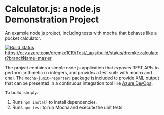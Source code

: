 Calculator.js: a node.js Demonstration Project
==============================================
An example node.js project, including tests with mocha, that behaves like
a pocket calculator.

[![Build Status](https://dev.azure.com/dremke1019/Test/_apis/build/status/dremke.calculator?branchName=master)](https://dev.azure.com/dremke1019/Test/_build/latest?definitionId=15&branchName=master)
https://dev.azure.com/dremke1019/Test/_apis/build/status/dremke.calculator?branchName=master

The project contains a simple node.js application that exposes REST APIs
to perform arithmetic on integers, and provides a test suite with mocha
and chai.  The `mocha-junit-reporters` package is included to provide XML
output that can be presented in a continuous integration tool like
[Azure DevOps](https://azure.com/devops).

To build, simply:

1. Runs `npm install` to install dependencies.
2. Runs `npm test` to run Mocha and execute the unit tests.

